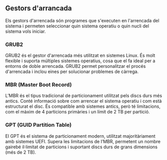 ## Gestors d'arrancada 

Els gestors d'arrencada són programes que s'executen en l'arrencada del sistema i permeten seleccionar quin sistema operatiu o quin nucli del sistema vols iniciar.

### GRUB2

GRUB2 és el gestor d'arrencada més utilitzat en sistemes Linux. És molt flexible i suporta múltiples sistemes operatius, cosa que el fa ideal per a entorns de doble arrencada. GRUB2 permet personalitzar el procés d'arrencada i inclou eines per solucionar problemes de càrrega.

### MBR (Master Boot Record)

L’MBR és el tipus tradicional de particionament utilitzat pels discs durs més antics. Conté informació sobre com arrencar el sistema operatiu i com està estructurat el disc. És compatible amb sistemes antics, però té limitacions, com el màxim de 4 particions primàries i un límit de 2 TB per partició.

### GPT (GUID Partition Table)

El GPT és el sistema de particionament modern, utilitzat majoritàriament amb sistemes UEFI. Supera les limitacions de l’MBR, permetent un nombre gairebé il·limitat de particions i suportant discs durs de grans dimensions (més de 2 TB).